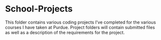 # School-Projects
This folder contains various coding projects I've completed for the various courses I have taken at Purdue.
Project folders will contain submitted files as well as a description of the requirements for the project.
